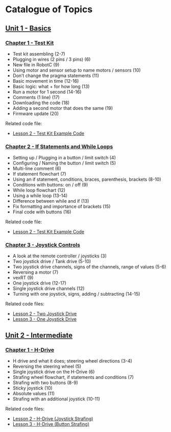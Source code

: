 # Catalogue of Topics

## [Unit 1 - Basics](https://github.com/Sarknought/ROBOTC_Introductory_Programming/tree/master/Unit%201%20-%20Basics)

### [Chapter 1 - Test Kit](https://github.com/Sarknought/ROBOTC_Introductory_Programming/tree/master/Unit%201%20-%20Basics/Chapter%201%20-%20Test%20Kit)

* Test kit assembling (2-7)
*	Plugging in wires (2 pins / 3 pins) (6)
*	New file in RobotC (9)
*	Using motor and sensor setup to name motors / sensors (10)
*	Don’t change the pragma statements (11)
*	Basic movement in time (12-16)
*	Basic logic: what + for how long (13)
*	Run a motor for 1 second (14-16)
*	Comments (1 line) (17)
*	Downloading the code (18)
*	Adding a second motor that does the same (19)
*	Firmware update (20)

Related code file:

* [Lesson 2 - Test Kit Example Code](https://drive.google.com/file/d/15RVDRFdA4eFDDLTfE_BA9WOLCJr2UAJm/view?usp=sharing)

### [Chapter 2 - If Statements and While Loops](https://github.com/Sarknought/ROBOTC_Introductory_Programming/tree/master/Unit%201%20-%20Basics/Chapter%202%20-%20If%20Statements%20and%20While%20Loops)

*	Setting up / Plugging in a button / limit switch (4)
*	Configuring / Naming the button / limit switch (5)
*	Multi-line comment (6)
*	If statement flowchart (7)
*	Using an if statement, conditions, braces, parenthesis, brackets (8-10)
*	Conditions with buttons: on / off (9)
*	While loop flowchart (12)
*	Using a while loop (13-14)
*	Difference between while and if (13)
*	Fix formatting and importance of brackets (15)
*	Final code with buttons (16)

Related code file:

* [Lesson 2 - Test Kit Example Code](https://drive.google.com/file/d/15RVDRFdA4eFDDLTfE_BA9WOLCJr2UAJm/view?usp=sharing)

### [Chapter 3 - Joystick Controls](https://github.com/Sarknought/ROBOTC_Introductory_Programming/tree/master/Unit%201%20-%20Basics/Chapter%203%20-%20Joystick%20Controls)

*	A look at the remote controller / joysticks (3)
*	Two joystick drive / Tank drive (5-10)
*	Two joystick drive channels, signs of the channels, range of values (5-6)
*	Reversing a motor (7)
*	vexRT (9)
*	One joystick drive (12-17)
*	Single joystick drive channels (12)
*	Turning with one joystick, signs, adding / subtracting (14-15)

Related code files:

* [Lesson 2 - Two Joystick Drive](https://drive.google.com/file/d/1UIWCzUsFJabWL9MC6pVHsmjAjwDnJUwV/view?usp=sharing)
* [Lesson 3 - One Joystick Drive](https://drive.google.com/file/d/1m_d3RAVEjvfhYx4SquL_xkmYo_X-gBnv/view?usp=sharing)

## [Unit 2 - Intermediate](https://github.com/Sarknought/ROBOTC_Introductory_Programming/tree/master/Unit%202%20-%20Intermediate/Chapter%201%20-%20H-Drive)

### [Chapter 1 - H-Drive](https://github.com/Sarknought/ROBOTC_Introductory_Programming/tree/master/Unit%202%20-%20Intermediate/Chapter%201%20-%20H-Drive)

*	H drive and what it does; steering wheel directions (3-4)
*	Reversing the steering wheel (5)
*	Single joystick drive on the H-Drive (6)
*	Strafing wheel flowchart, if statements and conditions (7)
*	Strafing with two buttons (8-9)
*	Sticky joystick (10)
*	Absolute values (11)
*	Strafing with an additional joystick (10-11)

Related code files:

* [Lesson 2 - H-Drive (Joystick Strafing)](https://drive.google.com/file/d/1aoGrEKGxblZ4atWKQxE0_M-xTlT9zOsR/view?usp=sharing)
* [Lesson 3 - H-Drive (Button Strafing)](https://drive.google.com/file/d/1veMdIql6PMSP4HMAmbA48BKalZxZG8gD/view?usp=sharing)
